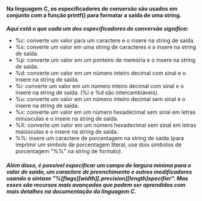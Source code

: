 #### Na linguagem C, os especificadores de conversão são usados ​​em conjunto com a função printf() para formatar a saída de uma string.

***Aqui está o que cada um dos especificadores de conversão significa:***

- %c: converte um valor para um caractere e o insere na string de saída.
- %s: converte um valor em uma string de caracteres e a insere na string de saída.
- %p: converte um valor em um ponteiro de memória e o insere na string de saída.
- %d: converte um valor em um número inteiro decimal com sinal e o insere na string de saída.
- %i: converte um valor em um número inteiro decimal com sinal e o insere na string de saída. (%i e %d são intercambiáveis).
- %u: converte um valor em um número inteiro decimal sem sinal e o insere na string de saída.
- %x: converte um valor em um número hexadecimal sem sinal em letras minúsculas e o insere na string de saída.
- %X: converte um valor em um número hexadecimal sem sinal em letras maiúsculas e o insere na string de saída.
- \%%: insere um caractere de porcentagem na string de saída (para imprimir um símbolo de porcentagem literal, use dois símbolos de porcentagem "\%%" na string de formato).

##### Além disso, é possível especificar um campo de largura mínima para o valor de saída, um caractere de preenchimento e outros modificadores usando a sintaxe "%\[flags]\[width]\[.precision]\[length]specifier". Mas esses são recursos mais avançados que podem ser aprendidos com mais detalhes na documentação da linguagem C.
